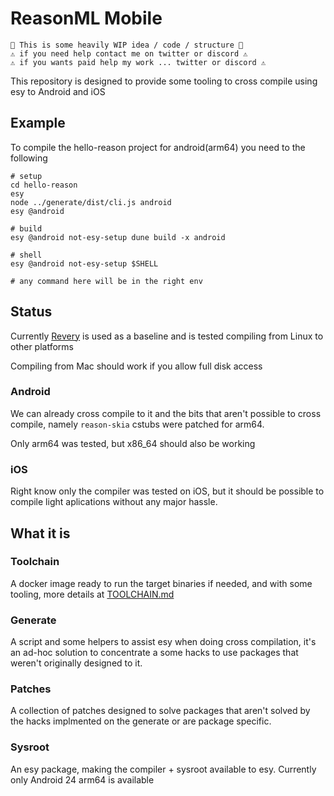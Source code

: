 # ReasonML Mobile

```
🚧 This is some heavily WIP idea / code / structure 🚧
⚠️ if you need help contact me on twitter or discord ⚠️
⚠️ if you wants paid help my work ... twitter or discord ⚠️
```

This repository is designed to provide some tooling to cross compile using esy to Android and iOS

## Example

To compile the hello-reason project for android(arm64) you need to the following

```
# setup
cd hello-reason
esy
node ../generate/dist/cli.js android
esy @android

# build
esy @android not-esy-setup dune build -x android

# shell
esy @android not-esy-setup $SHELL

# any command here will be in the right env
```

## Status

Currently [Revery](https://github.com/revery-ui/revery) is used as a baseline and is tested compiling from Linux to other platforms

Compiling from Mac should work if you allow full disk access

### Android

We can already cross compile to it and the bits that aren't possible to cross compile, namely `reason-skia` cstubs were patched for arm64.

Only arm64 was tested, but x86_64 should also be working

### iOS

Right know only the compiler was tested on iOS, but it should be possible to compile light aplications without any major hassle.

## What it is

### Toolchain

A docker image ready to run the target binaries if needed, and with some tooling, more details at [TOOLCHAIN.md](./TOOLCHAIN.md)

### Generate

A script and some helpers to assist esy when doing cross compilation, it's an ad-hoc solution to concentrate a some hacks to use packages that weren't originally designed to it.

### Patches

A collection of patches designed to solve packages that aren't solved by the hacks implmented on the generate or are package specific.

### Sysroot

An esy package, making the compiler + sysroot available to esy. Currently only Android 24 arm64 is available
